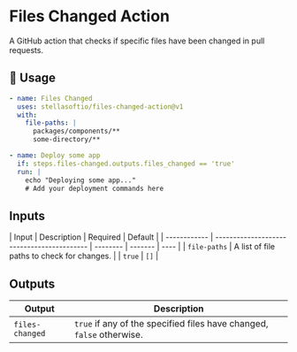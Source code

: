 # Files Changed Action

A GitHub action that checks if specific files have been changed in pull requests.

## 🚀 Usage

```yml
- name: Files Changed
  uses: stellasoftio/files-changed-action@v1
  with:
    file-paths: |
      packages/components/**
      some-directory/**

- name: Deploy some app
  if: steps.files-changed.outputs.files_changed == 'true'
  run: |
    echo "Deploying some app..."
    # Add your deployment commands here
```

## Inputs

| Input        | Description                                | Required | Default |
| ------------ | ------------------------------------------ | -------- | ------- | ---- |
| `file-paths` | A list of file paths to check for changes. |          | `true`  | `[]` |

## Outputs

| Output          | Description                                                           |
| --------------- | --------------------------------------------------------------------- |
| `files-changed` | `true` if any of the specified files have changed, `false` otherwise. |
